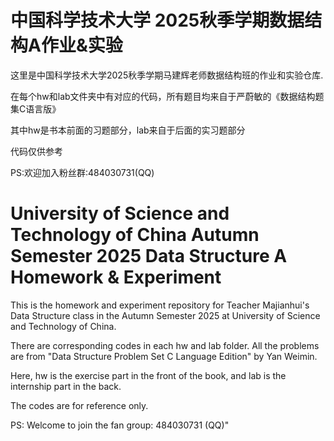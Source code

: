# 中国科学技术大学 2025秋季学期数据结构A作业&实验

这里是中国科学技术大学2025秋季学期马建辉老师数据结构班的作业和实验仓库.

在每个hw和lab文件夹中有对应的代码，所有题目均来自于严蔚敏的《数据结构题集C语言版》

其中hw是书本前面的习题部分，lab来自于后面的实习题部分

代码仅供参考

PS:欢迎加入粉丝群:484030731(QQ)

# University of Science and Technology of China Autumn Semester 2025 Data Structure A Homework & Experiment

This is the homework and experiment repository for Teacher Majianhui's Data Structure class in the Autumn Semester 2025 at University of Science and Technology of China.

There are corresponding codes in each hw and lab folder. All the problems are from "Data Structure Problem Set C Language Edition" by Yan Weimin.

Here, hw is the exercise part in the front of the book, and lab is the internship part in the back.

The codes are for reference only.

PS: Welcome to join the fan group: 484030731 (QQ)"